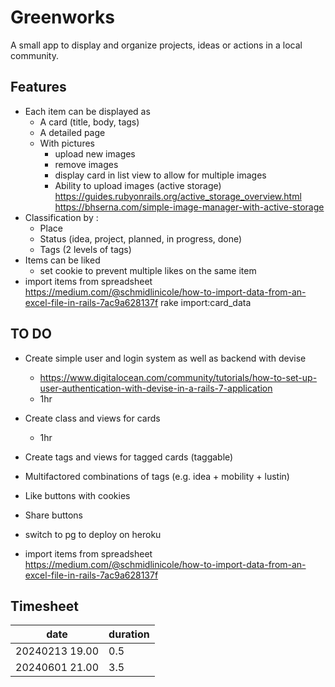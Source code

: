 # Greenworks
A small app to display and organize projects, ideas or actions in a local community.

## Features
* Each item can be displayed as
	* A card (title, body, tags)
	* A detailed page
	* With pictures
		* upload new images
		* remove images
		* display card in list view to allow for multiple images
		* Ability to upload images (active storage) https://guides.rubyonrails.org/active_storage_overview.html
		https://bhserna.com/simple-image-manager-with-active-storage
* Classification by :
	* Place
	* Status (idea, project, planned, in progress, done)
	* Tags (2 levels of tags)
* Items can be liked
	* set cookie to prevent multiple likes on the same item
* import items from spreadsheet
https://medium.com/@schmidlinicole/how-to-import-data-from-an-excel-file-in-rails-7ac9a628137f
rake import:card_data
	
## TO DO
* Create simple user and login system as well as backend with devise
	* https://www.digitalocean.com/community/tutorials/how-to-set-up-user-authentication-with-devise-in-a-rails-7-application
	* 1hr
* Create class and views for cards 
	* 1hr

* Create tags and views for tagged cards (taggable)
* Multifactored combinations of tags (e.g. idea + mobility + lustin)
* Like buttons with cookies
* Share buttons
* switch to pg to deploy on heroku
* import items from spreadsheet
https://medium.com/@schmidlinicole/how-to-import-data-from-an-excel-file-in-rails-7ac9a628137f


## Timesheet
| date			 | duration |
|----------------|----------|
| 20240213 19.00 | 0.5      |
| 20240601 21.00 | 3.5      | 

